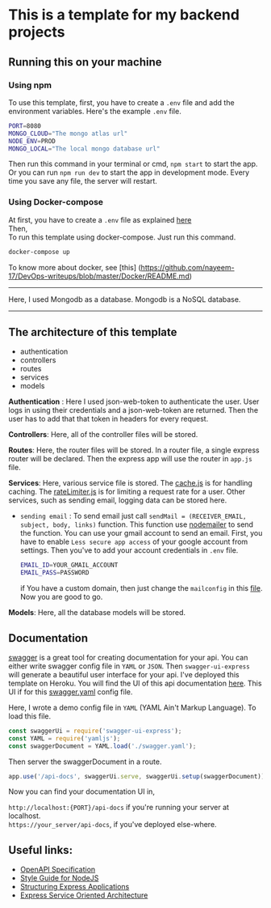 # This is a template for my backend projects
## Running this on your machine

### Using npm 

To use this template, first, you have to create a `.env` file and add the environment variables. Here's the example `.env` file.
```bash
PORT=8080
MONGO_CLOUD="The mongo atlas url"
NODE_ENV=PROD
MONGO_LOCAL="The local mongo database url"
```
Then run this command in your terminal or cmd, `npm start` to start the app. Or you can run `npm run dev` to start the app in development mode. Every time you save any file, the server will restart.

###  Using Docker-compose

At first, you have to create a `.env` file as explained [here](#using-npm)      
Then,   
To run this template using docker-compose. Just run this command.   
```bash
docker-compose up
```
To know more about docker, see [this] (https://github.com/nayeem-17/DevOps-writeups/blob/master/Docker/README.md)
****
Here, I used Mongodb as a database. Mongodb is a NoSQL database.   
****
## The architecture of this template
* authentication
* controllers
* routes
* services
* models 

**Authentication** :  Here I used json-web-token to authenticate the user. User logs in using their credentials and a json-web-token are returned. Then the user has to add that that token in headers for every request.   

**Controllers**: Here, all of the controller files will be stored.   

**Routes**: Here, the router files will be stored. In a router file, a single express router will be declared. Then the express app will use the router in `app.js` file.  

**Services**: Here, various service file is stored. The [cache.js](services/cache.js) is for handling caching. The [rateLimiter.js](services/rateLimiter.js) is for limiting a request rate for a user. Other services, such as sending email, logging data can be stored here.      
- `sending email` : To send email just call `sendMail = (RECEIVER_EMAIL, subject, body, links)` function. This function use [nodemailer](https://www.npmjs.com/package/nodemailer) to send the function. You can use your gmail account to send an email. First, you have to enable `Less secure app access` of your google account from settings. Then you've to add your account credentials in `.env` file.
    ```bash
    EMAIL_ID=YOUR_GMAIL_ACCOUNT
    EMAIL_PASS=PASSWORD
    ```
    if You have a custom domain, then just change the `mailconfig` in this [file](./services/email/email.js). Now you are good to go.

**Models**: Here, all the database models will be stored.

## Documentation


[swagger](https://swagger.io/) is a great tool for creating documentation for your api. You can either write swagger config file in `YAML` or `JSON`. Then `swagger-ui-express` will generate a beautiful user interface for your api. I've deployed this template on Heroku. You will find the UI of this api documentation [here](https://express-mongo-api-template.herokuapp.com/api-docs/). This UI if for this [swagger.yaml](swagger.yaml) config file.

Here, I wrote a demo config file in `YAML` (YAML Ain't Markup Language). To load this file.
```javascript
const swaggerUi = require('swagger-ui-express');
const YAML = require('yamljs');
const swaggerDocument = YAML.load('./swagger.yaml');
```
Then server the swaggerDocument in a route.

```javascript
app.use('/api-docs', swaggerUi.serve, swaggerUi.setup(swaggerDocument))
```
Now you can find your documentation UI in,  

`http://localhost:{PORT}/api-docs` if you're running your server at localhost.  
`https://your_server/api-docs`, if you've deployed else-where.

## Useful links:
- [OpenAPI Specification](https://swagger.io/specification/)
- [Style Guide for NodeJS](https://github.com/felixge/node-style-guide)
- [Structuring Express Applications](https://softwareontheroad.com/ideal-nodejs-project-structure/?utm_source=github&utm_medium=readme#configs)
- [Express Service Oriented Architecture](https://www.codementor.io/@evanbechtol/node-service-oriented-architecture-12vjt9zs9i)
    

